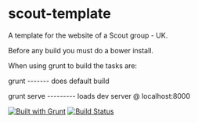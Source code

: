 scout-template
==============

A template for the website of a Scout group - UK.

Before any build you must do a bower install.

When using grunt to build the tasks are:

grunt    -------  does default build

grunt serve   --------- loads dev server @ localhost:8000

[![Built with Grunt](https://cdn.gruntjs.com/builtwith.png)](http://gruntjs.com/)
[![Build Status](https://travis-ci.org/patons02/scout-template.svg?branch=master)](https://travis-ci.org/patons02/scout-template)

